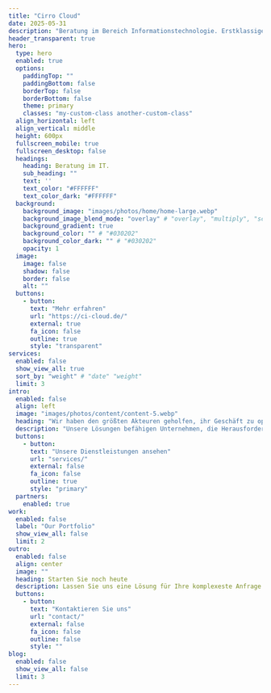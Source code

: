 ```yaml
---
title: "Cirro Cloud"
date: 2025-05-31
description: "Beratung im Bereich Informationstechnologie. Erstklassige Branchenerfahrung und moderne Lösungen stehen Ihnen zur Verfügung."
header_transparent: true
hero:
  type: hero
  enabled: true
  options:
    paddingTop: ""
    paddingBottom: false
    borderTop: false
    borderBottom: false
    theme: primary
    classes: "my-custom-class another-custom-class"
  align_horizontal: left
  align_vertical: middle
  height: 600px
  fullscreen_mobile: true
  fullscreen_desktop: false
  headings:
    heading: Beratung im IT.
    sub_heading: ""
    text: ''
    text_color: "#FFFFFF"
    text_color_dark: "#FFFFFF"
  background:
    background_image: "images/photos/home/home-large.webp"
    background_image_blend_mode: "overlay" # "overlay", "multiply", "screen"
    background_gradient: true
    background_color: "" # "#030202"
    background_color_dark: "" # "#030202" 
    opacity: 1
  image:
    image: false
    shadow: false
    border: false
    alt: ""
  buttons:
    - button:
      text: "Mehr erfahren"
      url: "https://ci-cloud.de/"
      external: true
      fa_icon: false
      outline: true
      style: "transparent"
services:
  enabled: false
  show_view_all: true
  sort_by: "weight" # "date" "weight"
  limit: 3
intro:
  enabled: false
  align: left
  image: "images/photos/content/content-5.webp"
  heading: "Wir haben den größten Akteuren geholfen, ihr Geschäft zu optimieren."
  description: "Unsere Lösungen befähigen Unternehmen, die Herausforderungen von morgen zu meistern."
  buttons:
    - button:
      text: "Unsere Dienstleistungen ansehen"
      url: "services/"
      external: false
      fa_icon: false
      outline: true
      style: "primary"
  partners:
    enabled: true
work:
  enabled: false
  label: "Our Portfolio"
  show_view_all: false
  limit: 2
outro:
  enabled: false
  align: center
  image: ""
  heading: Starten Sie noch heute
  description: Lassen Sie uns eine Lösung für Ihre komplexeste Anfrage finden.
  buttons:
    - button:
      text: "Kontaktieren Sie uns"
      url: "contact/"
      external: false
      fa_icon: false
      outline: false
      style: ""
blog:
  enabled: false
  show_view_all: false
  limit: 3
---
```

